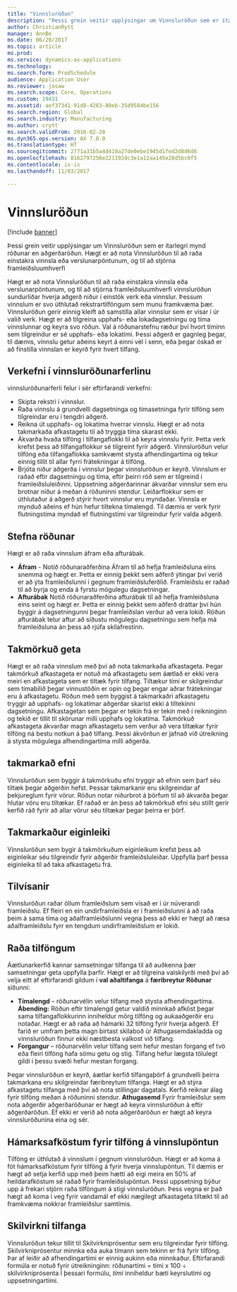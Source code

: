 ```yaml
---
title: "Vinnsluröðun"
description: "Þessi grein veitir upplýsingar um Vinnsluröðun sem er ítarlegri mynd röðunar en aðgerðaröðun. Hægt er að nota Vinnsluröðun til að raða einstakra vinnsla eða verslunarpöntunum, og til að stjórna framleiðsluumhverfi"
author: ChristianRytt
manager: AnnBe
ms.date: 06/20/2017
ms.topic: article
ms.prod: 
ms.service: dynamics-ax-applications
ms.technology: 
ms.search.form: ProdSchedule
audience: Application User
ms.reviewer: josaw
ms.search.scope: Core, Operations
ms.custom: 19431
ms.assetid: aef37341-91d8-4263-80eb-35d9584be156
ms.search.region: Global
ms.search.industry: Manufacturing
ms.author: crytt
ms.search.validFrom: 2016-02-28
ms.dyn365.ops.version: AX 7.0.0
ms.translationtype: HT
ms.sourcegitcommit: 2771a31b5a4d418a27de0ebe1945d1fed2d8d6d6
ms.openlocfilehash: 8162797256e221192dc3e1a12aa145e28d5bc0f5
ms.contentlocale: is-is
ms.lasthandoff: 11/03/2017

---
```


# <a name="job-scheduling"></a>Vinnsluröðun

[!include [banner](../includes/banner.md)]

Þessi grein veitir upplýsingar um Vinnsluröðun sem er ítarlegri mynd röðunar en aðgerðaröðun. Hægt er að nota Vinnsluröðun til að raða einstakra vinnsla eða verslunarpöntunum, og til að stjórna framleiðsluumhverfi

Hægt er að nota Vinnsluröðun til að raða einstakra vinnsla eða verslunarpöntunum, og til að stjórna framleiðsluumhverfi vinnsluröðun sundurliðar hverja aðgerð niður í einstök verk eða vinnslur. Þessum vinnslum er svo úthlutað rekstrartilföngum sem munu framkvæma þær. Vinnsluröðun gerir einnig kleift að samstilla allar vinnslur sem er vísar í úr valið verk. Hægt er að tilgreina upphafs- eða lokadagsetningu og tíma vinnslunnar og keyra svo röðun. Val á röðunarstefnu ræður því hvort tíminn sem tilgreindur er sé upphafs- eða lokatími. Þessi aðgerð er gagnleg þegar, til dæmis, vinnslu getur aðeins keyrt á einni vél í senn, eða þegar óskað er að fínstilla vinnslan er keyrð fyrir hvert tilfang.

## <a name="tasks-in-the-job-scheduling-process"></a>Verkefni í vinnsluröðunarferlinu
vinnsluröðunarferli felur í sér eftirfarandi verkefni:

-   Skipta rekstri í vinnslur.
-   Raða vinnslu á grundvelli dagsetninga og tímasetninga fyrir tilföng sem tilgreindar eru í tengdri aðgerð.
-   Reikna út upphafs- og lokatíma hverrar vinnslu. Hægt er að nota takmarkaða afkastagetu til að tryggja tíma skarast ekki.
-   Ákvarða hvaða tilföng í tilfangaflokki til að keyra vinnslu fyrir. Þetta verk krefst þess að tilfangaflokkur sé tilgreint fyrir aðgerð. Vinnsluröðun velur tilföng eða tilfangaflokka samkvæmt stysta afhendingartíma og tekur einnig tillit til allar fyrri frátekningar á tilföng.
-   Brjóta niður aðgerða í vinnslur þegar vinnsluröðun er keyrð. Vinnslum er raðað eftir dagsetningu og tíma, eftir þeirri röð sem er tilgreind í framleiðsluleiðinni. Uppsetning aðgerðarinnar ákvarðar vinnslur sem eru brotnar niður á meðan á röðuninni stendur. Leiðarflokkur sem er úthlutaður á aðgerð stýrir hvort vinnslur eru myndaðar. Vinnsla er mynduð aðeins ef hún hefur tiltekna tímalengd. Til dæmis er verk fyrir flutningstíma myndað ef flutningstími var tilgreindur fyrir valda aðgerð.

## <a name="scheduling-direction"></a>Stefna röðunar
Hægt er að raða vinnslum áfram eða afturábak.

-   **Áfram** - Notið röðunaraðferðina Áfram til að hefja framleiðsluna eins snemma og hægt er. Þetta er einnig þekkt sem aðferð ýtingar því verið er að ýta framleiðslunni í gegnum framleiðsluferðlið. Framleiðslu er raðað til að byrja og enda á fyrstu mögulegu dagsetningar.
-   **Afturábak**  Notið röðunaraðferðina afturábak til að hefja framleiðsluna eins seint og hægt er. Þetta er einnig þekkt sem aðferð dráttar því hún byggir á dagsetningunni þegar framleiðslan verður að vera lokið. Röðun afturábak telur aftur að síðustu mögulegu dagsetningu sem hefja má framleiðsluna án þess að rjúfa skilafrestinn.

## <a name="finite-capacity"></a>Takmörkuð geta
Hægt er að raða vinnslum með því að nota takmarkaða afkastageta. Þegar takmörkuð afkastageta er notuð má afkastagetu sem áætlað er ekki vera meiri en afkastageta sem er tiltæk fyrir tilfang. Tiltækur tími er skilgreindur sem tímabilið þegar vinnustöðin er opin og þegar engar aðrar frátekningar eru á afkastagetu. Röðun með sem byggist á takmarkaðri afkastagetu tryggir að upphafs- og lokatímar aðgerðar skarist ekki á tiltekinni dagsetningu. Afkastagetan sem þegar er tekin frá er tekin með í reikninginn og tekið er tillit til skörunar milli upphafs og lokatíma. Takmörkuð afkastageta ákvarðar magn afkastagetu sem verður að vera tiltækar fyrir tilföng ná bestu notkun á það tilfang. Þessi ákvörðun er jafnað við útreikning á stysta mögulega afhendingartíma milli aðgerða.

## <a name="finite-materials"></a>takmarkað efni
Vinnsluröðun sem byggir á takmörkuðu efni tryggir að efnin sem þarf séu tiltæk þegar aðgerðin hefst. Þessar takmarkanir eru skilgreindar af þekjureglum fyrir vörur. Röðun notar niðurbrot á þörfum til að ákvarða þegar hlutar vöru eru tiltækar. Ef raðað er án þess að takmörkuð efni séu stillt gerir kerfið ráð fyrir að allar vörur séu tiltækar þegar þeirra er þörf.

## <a name="finite-properties"></a>Takmarkaður eiginleiki
Vinnsluröðun sem bygir á takmörkuðum eiginleikum krefst þess að eiginleikar séu tilgreindir fyrir aðgerðir framleiðsluleiðar. Uppfylla þarf þessa eiginleika til að taka afkastagetu frá.

## <a name="references"></a>Tilvísanir
Vinnsluröðun raðar öllum framleiðslum sem vísað er í úr núverandi framleiðslu. Ef fleiri en ein undirframleiðsla er í framleiðslunni á að raða þeim á sama tíma og  aðalframleiðslunni vegna þess að ekki er hægt að ræsa aðalframleiðslu fyrr en tengdum undirframleiðslum er lokið.

## <a name="schedule-resources"></a>Raða tilföngum
Áætlunarkerfið kannar samsetningar tilfanga til að auðkenna þær samsetningar geta uppfylla þarfir. Hægt er að tilgreina valskilyrði með því að velja eitt af eftirfarandi gildum í **val aðaltifanga** á **færibreytur Röðunar** síðunni:

-   **Tímalengd** – röðunarvélin velur tilfang með stysta afhendingartíma. **Ábending:** Röðun eftir tímalengd getur valdið minnkað afköst þegar sama tilfangaflokkurinn inniheldur mörg tilföng og aukaaðgerðir eru notaðar. Hægt er að raða að hámarki 32 tilföng fyrir hverja aðgerð. Ef farið er umfram þetta magn birtast skilaboð úr Athugasemdakladda og vinnsluröðun finnur ekki næstbesta valkost við tilfang.
-   **Forgangur** – röðunarvélin velur tilfang sem hefur mestan forgang ef tvö eða fleiri tilföng hafa sömu getu og stig. Tilfang hefur lægsta tölulegt gildi í þessu svæði hefur mestan forgang.

Þegar vinnsluröðun er keyrð, áætlar kerfið tilfangaþörf á grundvelli þeirra takmarkana eru skilgreindar færibreytum tilfanga. Hægt er að stýra afkastagetu tilfanga með því að nota stillingar dagatals. Kerfið reiknar álag fyrir tilföng meðan á röðuninni stendur. **Athugasemd** Fyrir framleiðslur sem nota aðgerðir aðgerðaröðunar er hægt að keyra vinnsluröðun á eftir aðgerðaröðun. Ef ekki er verið að nota aðgerðaröðun er hægt að keyra vinnsluröðunina eina og sér.

## <a name="maximum-capacities-for-resources-per-job-order"></a>Hámarksafköstum fyrir tilföng á vinnslupöntun
Tilföng er úthlutað á vinnslum í gegnum vinnsluröðun. Hægt er að koma á fót hámarksafköstum fyrir tilföng á fyrir hverja vinnslupöntun. Til dæmis er hægt að setja kerfið upp með þeim hætti að eigi meira en 50% af heildarafköstum sé raðað fyrir framleiðslupöntun. Þessi uppsetning býður upp á frekari stjórn raða tilföngum á stigi vinnsluröðun. Þess vegna er það hægt að koma í veg fyrir vandamál ef ekki nægilegt afkastageta tiltækt til að framkvæma nokkrar framleiðslur samtímis.

## <a name="resource-efficiency"></a>Skilvirkni tilfanga
Vinnsluröðun tekur tillit til Skilvirkniprósentur sem eru tilgreindar fyrir tilföng. Skilvirkniprósentur minnka eða auka tímann sem tekinn er frá fyrir tilföng. Þar af leiðir að afhendingartími er einnig aukinn eða minnkaður. Eftirfarandi formúla er notuð fyrir útreikninginn: röðunartími = tími x 100 ÷ skilvirkniprósenta Í þessari formúlu, *tími* inniheldur bæti keyrslutími og uppsetningartími.





